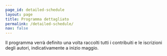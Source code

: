 ```yaml
---
page_id: detailed-schedule
layout: page
title: Programma dettagliato
permalink: /detailed-schedule/
nav: false
---
```


Il programma verrà definito una volta raccolti tutti i contribuiti e le iscrizioni degli autori, indicativamente a inizio maggio.